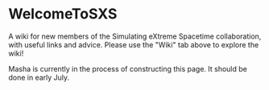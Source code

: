 # WelcomeToSXS
A wiki for new members of the Simulating eXtreme Spacetime collaboration, with useful links and advice. Please use the "Wiki" tab above to explore the wiki! 


Masha is currently in the process of constructing this page. It should be done in early July. 
